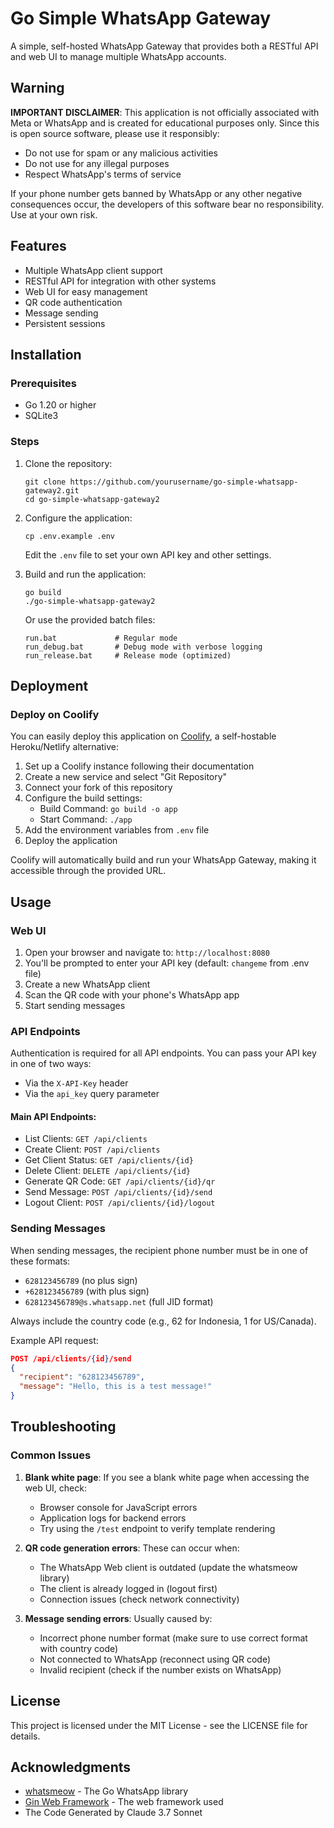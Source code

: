 # Go Simple WhatsApp Gateway

A simple, self-hosted WhatsApp Gateway that provides both a RESTful API and web UI to manage multiple WhatsApp accounts.

## Warning

**IMPORTANT DISCLAIMER**: This application is not officially associated with Meta or WhatsApp and is created for educational purposes only. Since this is open source software, please use it responsibly:

- Do not use for spam or any malicious activities
- Do not use for any illegal purposes
- Respect WhatsApp's terms of service

If your phone number gets banned by WhatsApp or any other negative consequences occur, the developers of this software bear no responsibility. Use at your own risk.

## Features

- Multiple WhatsApp client support
- RESTful API for integration with other systems
- Web UI for easy management
- QR code authentication
- Message sending
- Persistent sessions

## Installation

### Prerequisites

- Go 1.20 or higher
- SQLite3

### Steps

1. Clone the repository:
   ```
   git clone https://github.com/yourusername/go-simple-whatsapp-gateway2.git
   cd go-simple-whatsapp-gateway2
   ```

2. Configure the application:
   ```
   cp .env.example .env
   ```
   Edit the `.env` file to set your own API key and other settings.

3. Build and run the application:
   ```
   go build
   ./go-simple-whatsapp-gateway2
   ```

   Or use the provided batch files:
   ```
   run.bat             # Regular mode
   run_debug.bat       # Debug mode with verbose logging
   run_release.bat     # Release mode (optimized)
   ```

## Deployment

### Deploy on Coolify

You can easily deploy this application on [Coolify](https://coolify.io/), a self-hostable Heroku/Netlify alternative:

1. Set up a Coolify instance following their documentation
2. Create a new service and select "Git Repository"
3. Connect your fork of this repository
4. Configure the build settings:
   - Build Command: `go build -o app`
   - Start Command: `./app`
5. Add the environment variables from `.env` file
6. Deploy the application

Coolify will automatically build and run your WhatsApp Gateway, making it accessible through the provided URL.

## Usage

### Web UI

1. Open your browser and navigate to: `http://localhost:8080`
2. You'll be prompted to enter your API key (default: `changeme` from .env file)
3. Create a new WhatsApp client
4. Scan the QR code with your phone's WhatsApp app
5. Start sending messages

### API Endpoints

Authentication is required for all API endpoints. You can pass your API key in one of two ways:
- Via the `X-API-Key` header
- Via the `api_key` query parameter

#### Main API Endpoints:

- List Clients: `GET /api/clients`
- Create Client: `POST /api/clients`
- Get Client Status: `GET /api/clients/{id}`
- Delete Client: `DELETE /api/clients/{id}`
- Generate QR Code: `GET /api/clients/{id}/qr`
- Send Message: `POST /api/clients/{id}/send`
- Logout Client: `POST /api/clients/{id}/logout`

### Sending Messages

When sending messages, the recipient phone number must be in one of these formats:
- `628123456789` (no plus sign)
- `+628123456789` (with plus sign)
- `628123456789@s.whatsapp.net` (full JID format)

Always include the country code (e.g., 62 for Indonesia, 1 for US/Canada).

Example API request:
```json
POST /api/clients/{id}/send
{
  "recipient": "628123456789",
  "message": "Hello, this is a test message!"
}
```

## Troubleshooting

### Common Issues

1. **Blank white page**: If you see a blank white page when accessing the web UI, check:
   - Browser console for JavaScript errors
   - Application logs for backend errors
   - Try using the `/test` endpoint to verify template rendering

2. **QR code generation errors**: These can occur when:
   - The WhatsApp Web client is outdated (update the whatsmeow library)
   - The client is already logged in (logout first)
   - Connection issues (check network connectivity)

3. **Message sending errors**: Usually caused by:
   - Incorrect phone number format (make sure to use correct format with country code)
   - Not connected to WhatsApp (reconnect using QR code)
   - Invalid recipient (check if the number exists on WhatsApp)

## License

This project is licensed under the MIT License - see the LICENSE file for details.

## Acknowledgments

- [whatsmeow](https://github.com/tulir/whatsmeow) - The Go WhatsApp library
- [Gin Web Framework](https://github.com/gin-gonic/gin) - The web framework used
- The Code Generated by Claude 3.7 Sonnet
